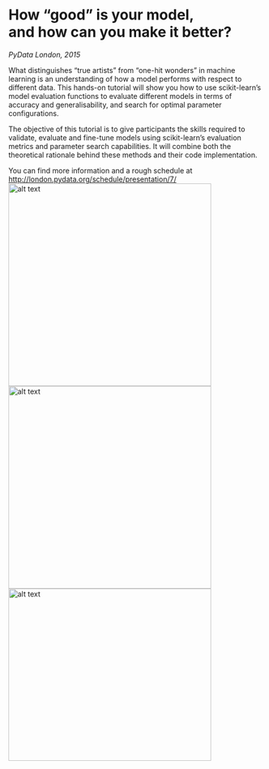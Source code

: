 # How “good” is your model, <br/> and how can you make it better?
*PyData London, 2015* <br/>

What distinguishes “true artists” from “one-hit wonders” in machine learning is an understanding of how a model performs with respect to different data. This hands-on tutorial will show you how to use scikit-learn’s model evaluation functions to evaluate different models in terms of accuracy and generalisability, and search for optimal parameter configurations.<br/>

The objective of this tutorial is to give participants the skills required to validate, evaluate and fine-tune models using scikit-learn’s evaluation metrics and parameter search capabilities. It will combine both the theoretical rationale behind these methods and their code implementation.

You can find more information and a rough schedule at http://london.pydata.org/schedule/presentation/7/ 
<br/>
<img src="https://github.com/cambridgecoding/pydata-tutorial/blob/master/figures/hist.png" alt="alt text" width="400px">
<img src="https://github.com/cambridgecoding/pydata-tutorial/blob/master/figures/scatter.png" alt="alt text" width="400px"><br/>
<img src="https://github.com/cambridgecoding/pydata-tutorial/blob/master/figures/rbf.png" alt="alt text" width="400px" height="340px">
